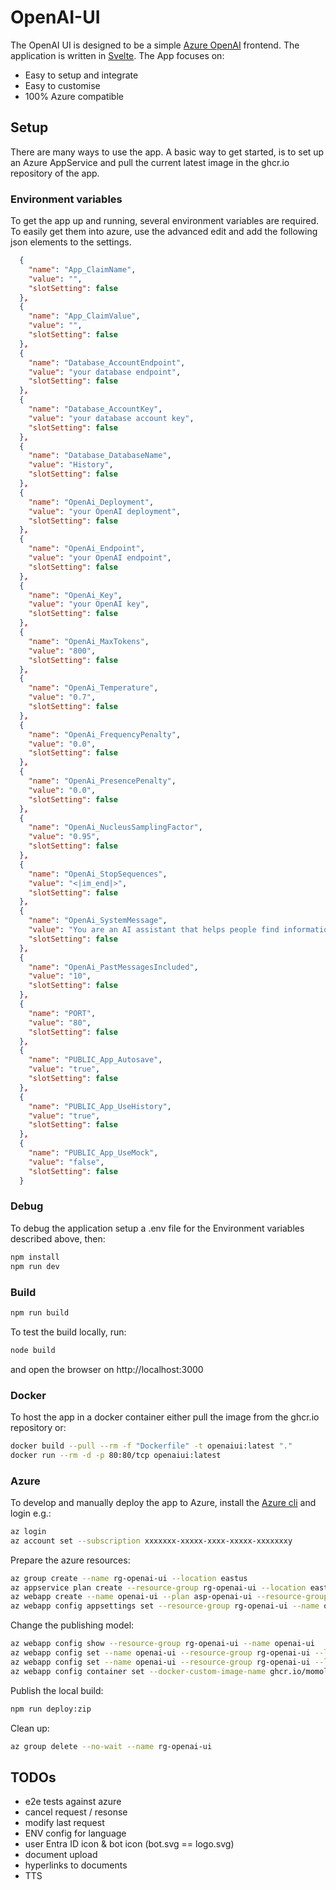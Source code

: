 # OpenAI-UI

The OpenAI UI is designed to be a simple [Azure OpenAI](https://learn.microsoft.com/en-us/azure/ai-services/openai/chatgpt-quickstart?tabs=command-line%2Cpython&pivots=programming-language-studio) frontend. The application is written in [Svelte](https://svelte.dev/). The App focuses on:
- Easy to setup and integrate
- Easy to customise
- 100% Azure compatible

## Setup

There are many ways to use the app. A basic way to get started, is to set up an Azure AppService and pull the current latest image in the ghcr.io repository of the app.

### Environment variables

To get the app up and running, several environment variables are required. To easily get them into azure, use the advanced edit and add the following json elements to the settings.

```json
  {
    "name": "App_ClaimName",
    "value": "",
    "slotSetting": false
  },
  {
    "name": "App_ClaimValue",
    "value": "",
    "slotSetting": false
  },
  {
    "name": "Database_AccountEndpoint",
    "value": "your database endpoint",
    "slotSetting": false
  },
  {
    "name": "Database_AccountKey",
    "value": "your database account key",
    "slotSetting": false
  },
  {
    "name": "Database_DatabaseName",
    "value": "History",
    "slotSetting": false
  },
  {
    "name": "OpenAi_Deployment",
    "value": "your OpenAI deployment",
    "slotSetting": false
  },
  {
    "name": "OpenAi_Endpoint",
    "value": "your OpenAI endpoint",
    "slotSetting": false
  },
  {
    "name": "OpenAi_Key",
    "value": "your OpenAI key",
    "slotSetting": false
  },
  {
    "name": "OpenAi_MaxTokens",
    "value": "800",
    "slotSetting": false
  },
  {
    "name": "OpenAi_Temperature",
    "value": "0.7",
    "slotSetting": false
  },
  {
    "name": "OpenAi_FrequencyPenalty",
    "value": "0.0",
    "slotSetting": false
  },
  {
    "name": "OpenAi_PresencePenalty",
    "value": "0.0",
    "slotSetting": false
  },
  {
    "name": "OpenAi_NucleusSamplingFactor",
    "value": "0.95",
    "slotSetting": false
  },
  {
    "name": "OpenAi_StopSequences",
    "value": "<|im_end|>",
    "slotSetting": false
  },
  {
    "name": "OpenAi_SystemMessage",
    "value": "You are an AI assistant that helps people find information.",
    "slotSetting": false
  },
  {
    "name": "OpenAi_PastMessagesIncluded",
    "value": "10",
    "slotSetting": false
  },
  {
    "name": "PORT",
    "value": "80",
    "slotSetting": false
  },
  {
    "name": "PUBLIC_App_Autosave",
    "value": "true",
    "slotSetting": false
  },
  {
    "name": "PUBLIC_App_UseHistory",
    "value": "true",
    "slotSetting": false
  },
  {
    "name": "PUBLIC_App_UseMock",
    "value": "false",
    "slotSetting": false
  }
```

### Debug

To debug the application setup a .env file for the Environment variables described above, then:

```bash
npm install
npm run dev
```

### Build

```bash
npm run build
```

To test the build locally, run:

```bash
node build
```

and open the browser on http://localhost:3000

### Docker

To host the app in a docker container either pull the image from the ghcr.io repository or:

```bash
docker build --pull --rm -f "Dockerfile" -t openaiui:latest "."
docker run --rm -d -p 80:80/tcp openaiui:latest
```

### Azure

To develop and manually deploy the app to Azure, install the [Azure cli](https://learn.microsoft.com/en-us/cli/azure/) and login e.g.:

```bash
az login
az account set --subscription xxxxxxx-xxxxx-xxxx-xxxxx-xxxxxxxy
```

Prepare the azure resources:

```bash
az group create --name rg-openai-ui --location eastus
az appservice plan create --resource-group rg-openai-ui --location eastus --name asp-openai-ui --is-linux --sku FREE
az webapp create --name openai-ui --plan asp-openai-ui --resource-group rg-openai-ui -r NODE:LTS
az webapp config appsettings set --resource-group rg-openai-ui --name openai-ui --settings WEBSITE_RUN_FROM_PACKAGE="1"
```

Change the publishing model:

```bash
az webapp config show --resource-group rg-openai-ui --name openai-ui
az webapp config set --name openai-ui --resource-group rg-openai-ui --linux-fx-version "NODE:LTS"
az webapp config set --name openai-ui --resource-group rg-openai-ui --linux-fx-version "DOCKER"
az webapp config container set --docker-custom-image-name ghcr.io/momolder/openai-ui:latest  --docker-registry-server-url https://ghcr.io --name openai-ui --resource-group rg-openai-ui
```

Publish the local build:

```bash
npm run deploy:zip
```

Clean up:

```bash
az group delete --no-wait --name rg-openai-ui
```

## TODOs

- e2e tests against azure
- cancel request / resonse
- modify last request
- ENV config for language
- user Entra ID icon & bot icon (bot.svg == logo.svg)
- document upload
- hyperlinks to documents
- TTS
